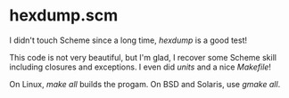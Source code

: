 # hexdump.scm

I didn't touch Scheme since a long time, _hexdump_ is a good test!

This code is not very beautiful, but I'm glad, I recover some Scheme skill including
closures and exceptions. I even did _units_ and a nice _Makefile_!

On Linux, _make all_ builds the progam. On BSD and Solaris, use _gmake all_.

